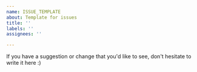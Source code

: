 ```yaml
---
name: ISSUE_TEMPLATE
about: Template for issues
title: ''
labels: ''
assignees: ''

---
```


If you have a suggestion or change that you'd like to see, don't hesitate to write it here :)
